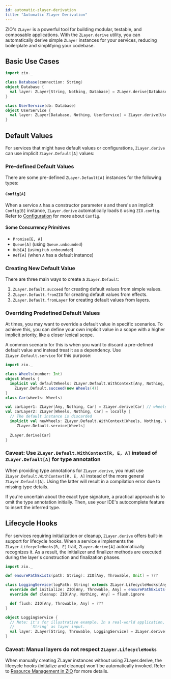 ```yaml
---
id: automatic-zlayer-derivation
title: "Automatic ZLayer Derivation"
---
```


ZIO's `ZLayer` is a powerful tool for building modular, testable, and composable applications. With the `ZLayer.derive`
utility, you can automatically derive simple `ZLayer` instances for your services, reducing boilerplate and simplifying
your codebase.

## Basic Use Cases

```scala mdoc:compile-only
import zio._

class Database(connection: String)
object Database { 
  val layer: ZLayer[String, Nothing, Database] = ZLayer.derive[Database]
}

class UserService(db: Database) 
object UserService {
  val layer: ZLayer[Database, Nothing, UserService] = ZLayer.derive[UserService]
}
```

## Default Values

For services that might have default values or configurations, `ZLayer.derive` can use implicit `ZLayer.Default[A]` values:

### Pre-defined Default Values

There are some pre-defined `ZLayer.Default[A]` instances for the following types:

#### `Config[A]`

When a service `A` has a constructor parameter `B` and there's an implicit `Config[B]` instance, `ZLayer.derive`
automatically loads `B` using `ZIO.config`. Refer to [Configuration](../configuration/index.md) for more about `Config`.

#### Some Concurrency Primitives

- `Promise[E, A]`
- `Queue[A]` (using `Queue.unbounded`)
- `Hub[A]` (using `Hub.unbounded`)
- `Ref[A]` (when `A` has a default instance)

### Creating New Default Value

There are three main ways to create a `ZLayer.Default`:

1. `ZLayer.Default.succeed` for creating default values from simple values.
2. `ZLayer.Default.fromZIO` for creating default values from effects.
3. `ZLayer.Default.fromLayer` for creating default values from layers.

### Overriding Predefined Default Values

At times, you may want to override a default value in specific scenarios. To achieve this, you can define your own
implicit value in a scope with a higher implicit priority, like a closer lexical scope.

A common scenario for this is when you want to discard a pre-defined default value and instead treat it as a dependency.
Use `ZLayer.Default.service` for this purpose:

```scala mdoc:compile-only
import zio._

class Wheels(number: Int)
object Wheels {
  implicit val defaultWheels: ZLayer.Default.WithContext[Any, Nothing, Wheels] =
    ZLayer.Default.succeed(new Wheels(4)) 
}
class Car(wheels: Wheels)

val carLayer1: ZLayer[Any, Nothing, Car] = ZLayer.derive[Car] // wheels.number == 4
val carLayer2: ZLayer[Wheels, Nothing, Car] = locally {
  // The default instance is discarded
  implicit val newWheels: ZLayer.Default.WithContext[Wheels, Nothing, Wheels] =
     ZLayer.Default.service[Wheels]
  
  ZLayer.derive[Car]
}
```

### Caveat: Use `ZLayer.Default.WithContext[R, E, A]` instead of `ZLayer.Default[A]` for type annotation

When providing type annotations for `ZLayer.derive`, you must use `ZLayer.Default.WithContext[R, E, A]` instead of the
more general `ZLayer.Default[A]`. Using the latter will result in a compilation error due to missing type details.

If you're uncertain about the exact type signature, a practical approach is to omit the type annotation initially. Then,
use your IDE's autocomplete feature to insert the inferred type.

## Lifecycle Hooks

For services requiring initialization or cleanup, `ZLayer.derive` offers built-in support for lifecycle hooks.
When a service `A` implements the `ZLayer.LifecycleHooks[R, E]` trait, `ZLayer.derive[A]` automatically recognizes
it. As a result, the initializer and finalizer methods are executed during the layer's construction and finalization
phases.

```scala mdoc:compile-only
import zio._

def ensurePathExists(path: String): ZIO[Any, Throwable, Unit] = ???

class LoggingService(logPath: String) extends ZLayer.LifecycleHooks[Any, Throwable] {
  override def initialize: ZIO[Any, Throwable, Any] = ensurePathExists(logPath)
  override def cleanup: ZIO[Any, Nothing, Any] = flush.ignore

  def flush: ZIO[Any, Throwable, Any] = ???
}

object LoggingService {
  // Note: it's for illustrative example. In a real-world application, you probably won't want
  //       `String` as layer input.
  val layer: ZLayer[String, Throwable, LoggingService] = ZLayer.derive[LoggingService]
}
```

### Caveat: Manual layers do not respect `ZLayer.LifecycleHooks`

When manually creating ZLayer instances without using ZLayer.derive, the lifecycle hooks (initialize and cleanup) won't
be automatically invoked. Refer to [Resource Management in ZIO](../resource/index.md) for more details.

